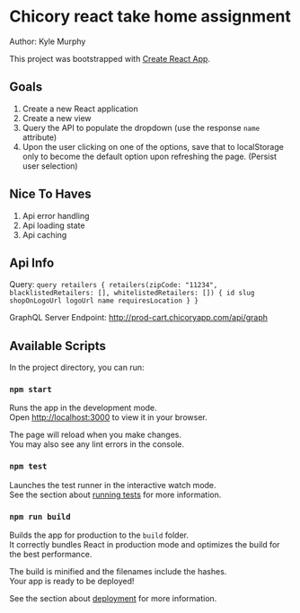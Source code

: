 # Chicory react take home assignment
Author: Kyle Murphy

This project was bootstrapped with [Create React App](https://github.com/facebook/create-react-app).

## Goals

1. Create a new React application 
2. Create a new view
3. Query the API to populate the dropdown (use the response `name` attribute)
4. Upon the user clicking on one of the options, save that to localStorage only to
   become the default option upon refreshing the page. (Persist user selection)

## Nice To Haves
1. Api error handling
2. Api loading state
3. Api caching

## Api Info

Query: `query retailers {
retailers(zipCode: "11234", blacklistedRetailers: [], whitelistedRetailers: []) {
id
slug
shopOnLogoUrl
logoUrl
name
requiresLocation
}
}`

GraphQL Server Endpoint: http://prod-cart.chicoryapp.com/api/graph


## Available Scripts

In the project directory, you can run:

### `npm start`

Runs the app in the development mode.\
Open [http://localhost:3000](http://localhost:3000) to view it in your browser.

The page will reload when you make changes.\
You may also see any lint errors in the console.

### `npm test`

Launches the test runner in the interactive watch mode.\
See the section about [running tests](https://facebook.github.io/create-react-app/docs/running-tests) for more information.

### `npm run build`

Builds the app for production to the `build` folder.\
It correctly bundles React in production mode and optimizes the build for the best performance.

The build is minified and the filenames include the hashes.\
Your app is ready to be deployed!

See the section about [deployment](https://facebook.github.io/create-react-app/docs/deployment) for more information.
